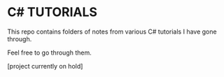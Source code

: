 # C# TUTORIALS

This repo contains folders of notes from various C# tutorials I have gone through.

Feel free to go through them.

[project currently on hold] 
